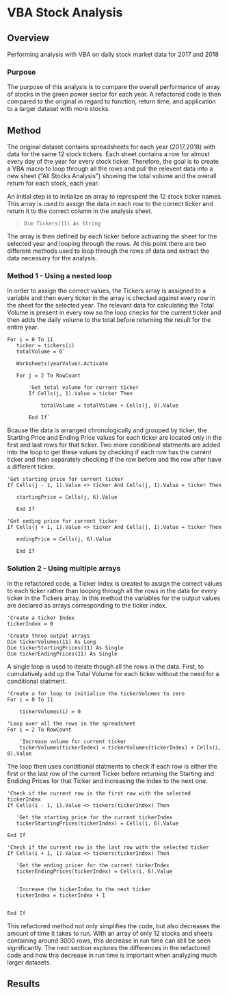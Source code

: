 # VBA Stock Analysis

## Overview
Performing analysis with VBA on daily stock market data for 2017 and 2018

### Purpose
The purpose of this analysis is to compare the overall performance of array of stocks in the green power sector for each year. A refactored code is then compared to the original in regard to function, return time, and application to a larger dataset with more stocks.


## Method
The original dataset contains spreadsheets for each year (2017,2018) with data for the same 12 stock tickers. Each sheet contains a row for almost every day of the year for every stock ticker. Therefore, the goal is to create a VBA macro to loop through all the rows and pull the relevent data into a new sheet ("All Stocks Analysis") showing the total volume and the overall return for each stock, each year.

An initial step is to initialize an array to represpent the 12 stock ticker names. This array is used to assign the data in each row to the correct ticker and return it to the correct column in the analysis sheet. 

> `Dim Tickers(11) As String`

The array is then defined by each ticker before activating the sheet for the selected year and looping through the rows. At this point there are two different methods used to loop through the rows of data and extract the data necessary for the analysis. 

### Method 1 - Using a nested loop 
In order to assign the correct values, the Tickers array is assigned to a variable and then every ticker in the array is checked against every row in the sheet for the selected year. The relevant data for calculating the Total Volume is present in every row so the loop checks for the current ticker and then adds the daily volume to the total before returning the result for the entire year. 

    For i = 0 To 11
       ticker = tickers(i)
       totalVolume = 0`
       
       Worksheets(yearValue).Activate
       
       For j = 2 To RowCount
       
           'Get total volume for current ticker
           If Cells(j, 1).Value = ticker Then

               totalVolume = totalVolume + Cells(j, 8).Value

           End If`
           
Bcause the data is arranged chronologically and grouped by ticker, the Starting Price and Ending Price values for each ticker are located only in the first and last rows for that ticker. Two more conditional statments are added into the loop to get these values by checking if each row has the current ticker and then separately checking if the row before and the row after have a different ticker.

    'Get starting price for current ticker
    If Cells(j - 1, 1).Value <> ticker And Cells(j, 1).Value = ticker Then

       startingPrice = Cells(j, 6).Value

       End If
           
    'Get ending price for current ticker
    If Cells(j + 1, 1).Value <> ticker And Cells(j, 1).Value = ticker Then

       endingPrice = Cells(j, 6).Value

       End If

### Solution 2 - Using multiple arrays

In the refactored code, a Ticker Index is created to assign the correct values to each ticker rather than looping through all the rows in the data for every ticker in the Tickers array. In this method the variables for the output values are declared as arrays corresponding to the ticker index.

    'Create a ticker Index
    tickerIndex = 0
        
    'Create three output arrays
    Dim tickerVolumes(11) As Long
    Dim tickerStartingPrices(11) As Single
    Dim tickerEndingPrices(11) As Single
    
A single loop is used to iterate though all the rows in the data. First, to cumulatively add up the Total Volume for each ticker without the need for a conditional statment.

    'Create a for loop to initialize the tickerVolumes to zero
    For i = 0 To 11
    
        tickerVolumes(i) = 0
        
    'Loop over all the rows in the spreadsheet
    For i = 2 To RowCount
    
        'Increase volume for current ticker
        tickerVolumes(tickerIndex) = tickerVolumes(tickerIndex) + Cells(i, 8).Value
        
The loop then uses conditional statments to check if each row is either the first or the last row of the current Ticker before returning the Starting and Endidng Prices for that Ticker and increasing the index to the next one.

    'Check if the current row is the first row with the selected tickerIndex
    If Cells(i - 1, 1).Value <> tickers(tickerIndex) Then
    
       'Get the starting price for the current tickerIndex
       tickerStartingPrices(tickerIndex) = Cells(i, 6).Value
                
    End If
        
    'Check if the current row is the last row with the selected ticker
    If Cells(i + 1, 1).Value <> tickers(tickerIndex) Then
    
       'Get the ending pricer for the current tickerIndex
       tickerEndingPrices(tickerIndex) = Cells(i, 6).Value
    
        
       'Increase the tickerIndex to the next ticker
       tickerIndex = tickerIndex + 1
            
            
    End If
    
This refactored method not only simplifies the code, but also decreases the amount of time it takes to run. With an array of only 12 stocks and sheets containing around 3000 rows, this decrease in run time can still be seen significantly. The next section explores the differences in the refactored code and how this decrease in run time is important when analyzing much larger datasets. 

## Results

